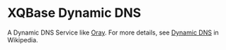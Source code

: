 # XQBase Dynamic DNS

A Dynamic DNS Service like [Oray](http://www.oray.com/). For more details, see [Dynamic DNS](https://en.wikipedia.org/wiki/Dynamic_DNS) in Wikipedia.